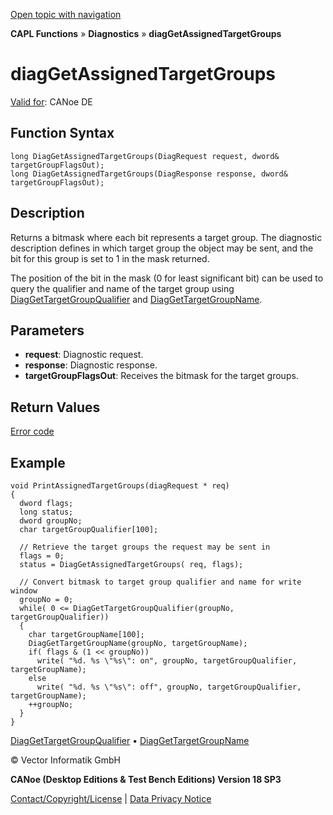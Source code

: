 [Open topic with navigation](../../../../../CANoeDEFamily.htm#Topics/CAPLFunctions/Diagnostics/Functions/CAPLfunctionDiagGetAssignedTargetGroups.md)

**CAPL Functions** » **Diagnostics** » **diagGetAssignedTargetGroups**

# diagGetAssignedTargetGroups

[Valid for](../../../Shared/FeatureAvailability.md): CANoe DE

## Function Syntax

```plaintext
long DiagGetAssignedTargetGroups(DiagRequest request, dword& targetGroupFlagsOut);
long DiagGetAssignedTargetGroups(DiagResponse response, dword& targetGroupFlagsOut);
```

## Description

Returns a bitmask where each bit represents a target group. The diagnostic description defines in which target group the object may be sent, and the bit for this group is set to 1 in the mask returned.

The position of the bit in the mask (0 for least significant bit) can be used to query the qualifier and name of the target group using [DiagGetTargetGroupQualifier](CAPLfunctionDiagGetTargetGroupQualifier.md) and [DiagGetTargetGroupName](CAPLfunctionDiagGetTargetGroupName.md).

## Parameters

- **request**: Diagnostic request.
- **response**: Diagnostic response.
- **targetGroupFlagsOut**: Receives the bitmask for the target groups.

## Return Values

[Error code](../CAPLfunctionsDiagnosticsErrorCode.md)

## Example

```plaintext
void PrintAssignedTargetGroups(diagRequest * req)
{
  dword flags;
  long status;
  dword groupNo;
  char targetGroupQualifier[100];

  // Retrieve the target groups the request may be sent in
  flags = 0;
  status = DiagGetAssignedTargetGroups( req, flags);

  // Convert bitmask to target group qualifier and name for write window
  groupNo = 0;
  while( 0 <= DiagGetTargetGroupQualifier(groupNo, targetGroupQualifier))
  {
    char targetGroupName[100];
    DiagGetTargetGroupName(groupNo, targetGroupName);
    if( flags & (1 << groupNo))
      write( "%d. %s \"%s\": on", groupNo, targetGroupQualifier, targetGroupName);
    else
      write( "%d. %s \"%s\": off", groupNo, targetGroupQualifier, targetGroupName);
    ++groupNo;
  }
}
```

[DiagGetTargetGroupQualifier](CAPLfunctionDiagGetTargetGroupQualifier.md) • [DiagGetTargetGroupName](CAPLfunctionDiagGetTargetGroupName.md)

© Vector Informatik GmbH

**CANoe (Desktop Editions & Test Bench Editions) Version 18 SP3**

[Contact/Copyright/License](../../../Shared/ContactCopyrightLicense.md) | [Data Privacy Notice](https://www.vector.com/int/en/company/get-info/privacy-policy/)